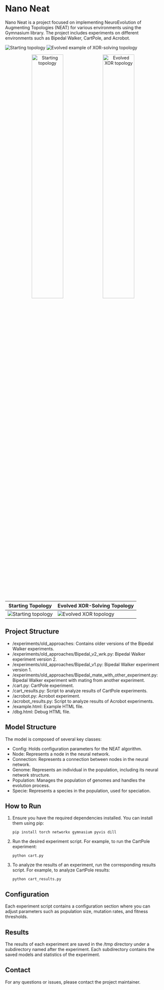 # Nano Neat

Nano Neat is a project focused on implementing NeuroEvolution of Augmenting Topologies (NEAT) for various environments using the Gymnasium library. The project includes experiments on different environments such as Bipedal Walker, CartPole, and Acrobot.

![Starting topology](./tex/first_genome.png) ![Evolved example of XOR-solving topology](./tex/xor_topology_example.png)

<p align="center">
  <img src="./tex/first_genome.png" width="45%" alt="Starting topology">
  <img src="./tex/xor_topology_example.png" width="45%" alt="Evolved XOR topology">
</p>

| Starting Topology | Evolved XOR-Solving Topology |
|------------------|----------------------------|
| ![Starting topology](./tex/first_genome.png) | ![Evolved XOR topology](./tex/xor_topology_example.png) |

## Project Structure

- /experiments/old_approaches: Contains older versions of the Bipedal Walker experiments.
- /experiments/old_approaches/Bipedal_v2_wrk.py: Bipedal Walker experiment version 2.
- /experiments/old_approaches/Bipedal_v1.py: Bipedal Walker experiment version 1.
- /experiments/old_approaches/Bipedal_mate_with_other_experiment.py: Bipedal Walker experiment with mating from another experiment.
- /cart.py: CartPole experiment.
- /cart_results.py: Script to analyze results of CartPole experiments.
- /acrobot.py: Acrobot experiment.
- /acrobot_results.py: Script to analyze results of Acrobot experiments.
- /example.html: Example HTML file.
- /dbg.html: Debug HTML file.

## Model Structure

The model is composed of several key classes:

- Config: Holds configuration parameters for the NEAT algorithm.
- Node: Represents a node in the neural network.
- Connection: Represents a connection between nodes in the neural network.
- Genome: Represents an individual in the population, including its neural network structure.
- Population: Manages the population of genomes and handles the evolution process.
- Specie: Represents a species in the population, used for speciation.

## How to Run

1. Ensure you have the required dependencies installed. You can install them using pip:
   ```
   pip install torch networkx gymnasium pyvis dill
   ```

2. Run the desired experiment script. For example, to run the CartPole experiment:
   ```
   python cart.py
   ```

3. To analyze the results of an experiment, run the corresponding results script. For example, to analyze CartPole results:
   ```
   python cart_results.py
   ```

## Configuration

Each experiment script contains a configuration section where you can adjust parameters such as population size, mutation rates, and fitness thresholds.

## Results

The results of each experiment are saved in the /tmp directory under a subdirectory named after the experiment. Each subdirectory contains the saved models and statistics of the experiment.

## Contact

For any questions or issues, please contact the project maintainer.